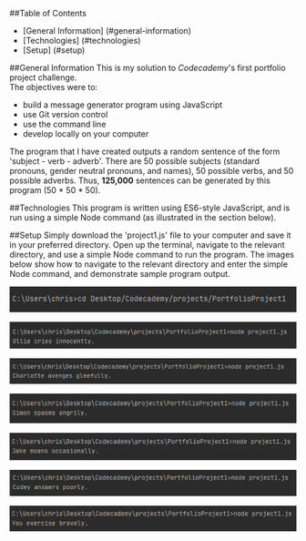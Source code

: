 ##Table of Contents
* [General Information] (#general-information)
* [Technologies] (#technologies)
* [Setup] (#setup)

##General Information
This is my solution to *Codecademy*'s first portfolio project challenge.  
The objectives were to:
- build a message generator program using JavaScript
- use Git version control
- use the command line
- develop locally on your computer

The program that I have created outputs a random sentence of the form 'subject - verb - adverb'.  There are 50 possible subjects (standard pronouns, gender neutral pronouns, and names), 50 possible verbs, and 50 possible adverbs.  Thus, **125,000** sentences can be generated by this program (50 * 50 * 50).

##Technologies
This program is written using ES6-style JavaScript, and is run using a simple Node command (as illustrated in the section below).

##Setup
Simply download the 'project1.js' file to your computer and save it in your preferred directory.  Open up the terminal, navigate to the relevant directory, and use a simple Node command to run the program.  The images below show how to navigate to the relevant directory and enter the simple Node command, and demonstrate sample program output.

![Navigating to the correct directory][navigation]

[navigation]: images/navigating_to_relevant_directory.PNG "Navigating to the relevant directory"

![Sample output 1][output1]

[output1]: images/sample_output_1.PNG "Sample program output 1"

![Sample output 2][output2]

[output2]: images/sample_output_2.PNG "Sample program output 2"

![Sample output 3][output3]

[output3]: images/sample_output_3.PNG "Sample program output 3"

![Sample output 4][output4]

[output4]: images/sample_output_4.PNG "Sample program output 4"

![Sample output 5][output5]

[output5]: images/sample_output_5.PNG "Sample program output 5"

![Sample output 6][output6]

[output6]: images/sample_output_6.PNG "Sample program output 6"